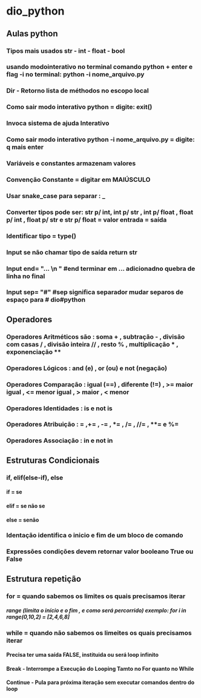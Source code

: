 # dio_python
## Aulas python 
### Tipos mais usados str - int - float - bool
### usando modointerativo no terminal comando python + enter e flag -i no terminal: python -i nome_arquivo.py
### Dir - Retorno lista de méthodos no escopo local
### Como sair modo interativo python = digite: exit()
### Invoca sistema de ajuda Interativo
### Como sair modo interativo python -i nome_arquivo.py = digite: q mais enter
### Variáveis e constantes armazenam valores
### Convenção Constante = digitar em MAIÚSCULO
### Usar snake_case para separar : _
### Converter tipos pode ser: str p/ int, int p/ str , int p/ float , float p/ int , float p/ str e str p/ float = valor entrada = saída 
### Identificar tipo = type()
### Input se não chamar tipo de saída return str
### Input end= "... \n " #end terminar em ... adicionadno quebra de linha no final
### Input sep= "#" #sep significa separador mudar separos de espaço para # dio#python
## Operadores
### Operadores Aritméticos são : soma + , subtração - , divisão com casas / , divisão inteira // , resto % , multiplicação * , exponenciação **
### Operadores Lógicos : and (e) , or (ou) e not (negação)
### Operadores Comparação : igual (==) , diferente (!=) , >= maior igual , <= menor igual , > maior , < menor
### Operadores Identidades : is e not is
### Operadores Atribuição : = ,+= , -= , *= , /= , //= , **= e %=
### Operadores Associação : in e not in
## Estruturas Condicionais
### if, elif(else-if), else
#### if = se
#### elif = se não se
#### else = senão 
### Identação identifica o inicio e fim de um bloco de comando
### Expressões condições devem retornar valor booleano True ou False

## Estrutura repetição
### for = quando sabemos os limites os quais precisamos iterar
##### range (limita o início e o fim , e como será percorrido) exemplo: for i in range(0,10,2) = [2,4,6,8]
### while = quando não sabemos os limeites os quais precisamos iterar
#### Precisa ter uma saída FALSE, instituida ou será loop infinito 
#### Break - Interrompe a Execução do Looping Tamto no For quanto no While
#### Continue - Pula para próxima iteração sem executar comandos dentro do loop





